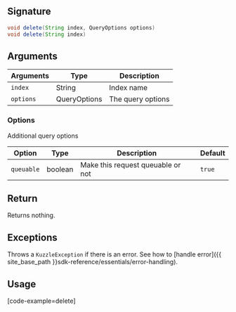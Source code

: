 ## Signature

``` java
void delete(String index, QueryOptions options)
void delete(String index)
```

## Arguments

| Arguments     | Type        | Description |
|---------------|-------------|----------------------------------------|
| ``index``     | String      | Index name |
| ``options``   | QueryOptions | The query options |

### __Options__

Additional query options

| Option   | Type    | Description                       | Default |
| -------- | ------- | --------------------------------- | ------- |
| `queuable` | boolean | Make this request queuable or not | `true`    |


## Return

Returns nothing.

## Exceptions

Throws a `KuzzleException` if there is an error. See how to [handle error]({{ site_base_path }}sdk-reference/essentials/error-handling).

## Usage

[code-example=delete]